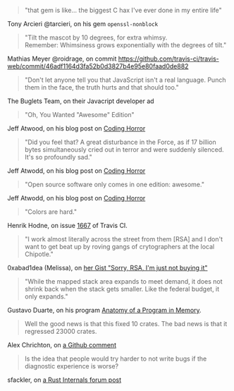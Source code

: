 > "that gem is like... the biggest C hax I've ever done in my entire life"  

Tony Arcieri @tarcieri, on his gem `openssl-nonblock`

> "Tilt the mascot by 10 degrees, for extra whimsy.  
> Remember: Whimsiness grows exponentially with the degrees of tilt."  

Mathias Meyer @roidrage, on commit https://github.com/travis-ci/travis-web/commit/46adf1164d3fa52b0d3827b4e95e80faad0de882

> "Don't let anyone tell you that JavaScript isn't a real language. Punch them in the face, the truth hurts and that should too."  

The Buglets Team, on their Javacript developer ad

> "Oh, You Wanted "Awesome" Edition"

Jeff Atwood, on his blog post on [Coding Horror](http://www.codinghorror.com/blog/2009/07/oh-you-wanted-awesome-edition.html)

> "Did you feel that? A great disturbance in the Force, as if 17 billion bytes simultaneously cried out in terror and were suddenly silenced. It's so profoundly sad."

Jeff Atwodd, on his blog post on [Coding Horror](http://www.codinghorror.com/blog/2009/07/oh-you-wanted-awesome-edition.html)

> "Open source software only comes in one edition: awesome."

Jeff Atwodd, on his blog post on [Coding Horror](http://www.codinghorror.com/blog/2009/07/oh-you-wanted-awesome-edition.html)

> "Colors are hard."

Henrik Hodne, on issue [1667](https://github.com/travis-ci/travis-ci/issues/1667) of Travis CI.

> "I work almost literally across the street from them [RSA] and I don't want to get beat up by roving gangs of crytographers at the local Chipotle."

0xabad1dea (Melissa), on [her Gist "Sorry, RSA, I'm just not buying it"](https://gist.github.com/0xabad1dea/8101758)

> "While the mapped stack area expands to meet demand, it does not shrink back when the stack gets smaller. Like the federal budget, it only expands."

Gustavo Duarte, on his program [Anatomy of a Program in Memory](http://duartes.org/gustavo/blog/post/anatomy-of-a-program-in-memory).

> Well the good news is that this fixed 10 crates. The bad news is that it regressed 23000 crates.

Alex Chrichton, on [a Github comment](https://github.com/rust-lang/rust/pull/54939#issuecomment-429389501)

> Is the idea that people would try harder to not write bugs if the diagnostic experience is worse?

sfackler, on [a Rust Internals forum post](https://internals.rust-lang.org/t/rust-backtrace-in-production-use/5609/5)
